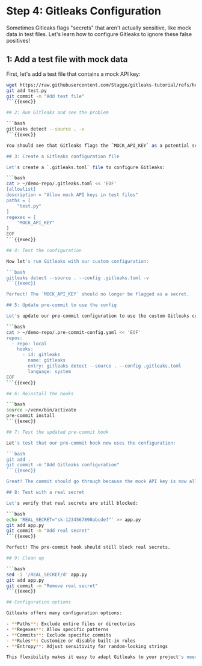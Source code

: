 # Step 4: Gitleaks Configuration

Sometimes Gitleaks flags "secrets" that aren't actually sensitive, like mock data in test files. Let's learn how to configure Gitleaks to ignore these false positives!

## 1: Add a test file with mock data

First, let's add a test file that contains a mock API key:

```bash
wget https://raw.githubusercontent.com/Stagge/gitleaks-tutorial/refs/heads/main/gitleaks-tutorial/assets/demo-repo/test.py
git add test.py
git commit -m "Add test file"
```{{exec}}

## 2: Run Gitleaks and see the problem

```bash
gitleaks detect --source . -v
```{{exec}}

You should see that Gitleaks flags the `MOCK_API_KEY` as a potential secret, even though it's just test data.

## 3: Create a Gitleaks configuration file

Let's create a `.gitleaks.toml` file to configure Gitleaks:

```bash
cat > ~/demo-repo/.gitleaks.toml << 'EOF'
[allowlist]
description = "Allow mock API keys in test files"
paths = [
    "test.py"
]
regexes = [
    "MOCK_API_KEY"
]
EOF
```{{exec}}

## 4: Test the configuration

Now let's run Gitleaks with our custom configuration:

```bash
gitleaks detect --source . --config .gitleaks.toml -v
```{{exec}}

Perfect! The `MOCK_API_KEY` should no longer be flagged as a secret.

## 5: Update pre-commit to use the config

Let's update our pre-commit configuration to use the custom Gitleaks config:

```bash
cat > ~/demo-repo/.pre-commit-config.yaml << 'EOF'
repos:
  - repo: local
    hooks:
      - id: gitleaks
        name: gitleaks
        entry: gitleaks detect --source . --config .gitleaks.toml
        language: system
EOF
```{{exec}}

## 6: Reinstall the hooks

```bash
source ~/venv/bin/activate
pre-commit install
```{{exec}}

## 7: Test the updated pre-commit hook

Let's test that our pre-commit hook now uses the configuration:

```bash
git add .
git commit -m "Add Gitleaks configuration"
```{{exec}}

Great! The commit should go through because the mock API key is now allowed.

## 8: Test with a real secret

Let's verify that real secrets are still blocked:

```bash
echo 'REAL_SECRET="sk-1234567890abcdef"' >> app.py
git add app.py
git commit -m "Add real secret"
```{{exec}}

Perfect! The pre-commit hook should still block real secrets.

## 9: Clean up

```bash
sed -i '/REAL_SECRET/d' app.py
git add app.py
git commit -m "Remove real secret"
```{{exec}}

## Configuration options

Gitleaks offers many configuration options:

- **Paths**: Exclude entire files or directories
- **Regexes**: Allow specific patterns
- **Commits**: Exclude specific commits
- **Rules**: Customize or disable built-in rules
- **Entropy**: Adjust sensitivity for random-looking strings

This flexibility makes it easy to adapt Gitleaks to your project's needs! 🎉
````
